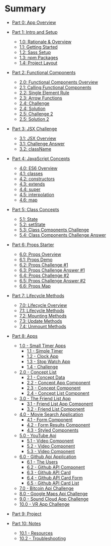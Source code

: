 # Summary
* [Part 0: App Overview](README.md)

* [Part 1: Intro and Setup]()
    * [1.0: Rationale & Overview](site/1.0-ReactRationale.md)
    * [1.1: Getting Started](site/1.1-GettingStarted.md)
    * [1.2: Sass Setup](site/1.2-Sass-Setup.md)
    * [1.3: npm Packages](site/1.3-npm-Packages.md)
    * [1.4: Project Layout](site/1.4-Project-Layout.md)

* [Part 2: Functional Components]()
    * [2.0: Functional Components Overview](concepts/2-Functional-Components/2.0-Functional-Components.md)
    * [2.1: Calling Functional Components](concepts/2-Functional-Components/2.1-Functional-Component-Calling.md)
    * [2.2: Single Element Rule](concepts/2-Functional-Components/2.2-Functional-Component-Single-Element-Rule.md)
    * [2.3: Arrow Functions](concepts/2-Functional-Components/2.3-Functional-Component-Arrow-Functions.md)
    * [2.4: Challenge](concepts/2-Functional-Components/2.4-Functional-Component-Challenge.md)
    * [2.4: Solution](concepts/2-Functional-Components/2.4-Functional-Component-ChallengeAnswer.md)
    * [2.5: Challenge 2](concepts/2-Functional-Components/2.5-Functional-Component-Challenge2.md)
    * [2.5: Solution 2](concepts/2-Functional-Components/2.5-Functional-Component-Challenge2Answer.md)

* [Part 3: JSX Challenge]()
    * [3.1: JSX Overview](concepts/3-JSX/3.0-JSX-Challenge.md)
    * [3.1: Challenge Answer](concepts/3-JSX/3.1-JSX-Challenge-Answer.md)
    * [3.2: className](concepts/3-JSX/3.2-JSX-className.md)

* [Part 4: JavaScript Concepts]()
    * [4.0: ES6 Overview](concepts/4-JavaScript-Concepts/4.0-Class-Components.md)
    * [4.1: classes](concepts/4-JavaScript-Concepts/4.1-ES6-Classes.md)
    * [4.2: constructors](concepts/4-JavaScript-Concepts/4.2-constructors.md)
    * [4.3: extends](concepts/4-JavaScript-Concepts/4.3-extends.md)
    * [4.4: super](concepts/4-JavaScript-Concepts/4.4-super.md)
    * [4.5: interpolation](concepts/4-JavaScript-Concepts/4.5-interpolation.md)
    * [4.6: map](concepts/4-JavaScript-Concepts/4.6-map.md)

* [Part 5: Class Concepts]()
    * [5.1: State](concepts/4-ClassComponents/1.1-ClassComponent_State_Simple.md)
    * [5.2: setState](concepts/4-ClassComponents/1.2-ClassComponent_setState_Counter.md)
    * [5.3: Class Components Challenge](concepts/4-ClassComponents/1.3-ClassComponent_State_Challenge.md)
    * [5.4: Class Components Challenge Answer](concepts/4-ClassComponents/1.3-ClassComponent_State_Challenge_Answer.md)

* [Part 6: Props Starter]()
    * [6.0: Props Overview](concepts/5-props/6.0-props_starter.md)
    * [6.1: Props Demo](concepts/5-props/6.1-props_demo.md)
    * [6.2: Props Challenge #1](concepts/5-props/6.2-props-challenge.md)
    * [6.3: Props Challenge Answer #1](concepts/5-props/6.3-props-challenge-answer.md)
    * [6.4: Props Challenge #2](concepts/5-props/6.4-props-challenge-2.md)
    * [6.5: Props Challenge Answer #2](concepts/5-props/6.5-props-challenge-answer-2.md)
    * [6.6: Props Map](concepts/5-props/6.6-props-map.md)

* [Part 7: Lifecycle Methods]()
    * [7.0: Lifecycle Overview](concepts/6-Lifecycle/6.0-lifecycle-methods-overview.md)
    * [7.1: Lifecycle Methods](concepts/6-Lifecycle/6.1-lifecycle-methods.md)
    * [7.2: Mounting Methods](concepts/6-Lifecycle/6.2-birth-methods.md)
    * [7.3: Update Methods](concepts/6-Lifecycle/6.3-update-methods.md)
    * [7.4: Unmount Methods](concepts/6-Lifecycle/6.4-unmount-methods.md)

* [Part 8: Apps](apps/00-apps-overview/0.0-apps.md)
    * [1.0 - Small Timer Apps](apps/01-timer-apps/1.0-timer-apps.md)
        * [1.1 - Simple Timer](apps/01-timer-apps/1.1-simple-timer.md)
        * [1.2 - Clock App ](apps/01-timer-apps/1.2-clock-app.md)
        * [1.3 - Stop Watch App ](apps/01-timer-apps/1.3-stop-watch-app.md)
        * [1.4 - Challenge ](apps/01-timer-apps/1.4-timer-challenge.md)
    * [2.0 - Concept List ](apps/02-concept-list/2.0-concept-list-app.md)
        * [2.1 - Concept Data](apps/02-concept-list/2.1-concepts-data.md)
        * [2.2 - Concept App Component](apps/02-concept-list/2.2-concept-list-app.md)
        * [2.3 - Concept Component](apps/02-concept-list/2.3-concept.md)
        * [2.4 - Concept List Component](apps/02-concept-list/2.4-concept-list.md)
    * [3.0 - The Friend List App ](apps/03-friend-list-app/3.0-friend-list-overview.md)
        * [3.1 - Friend List App Component](apps/03-friend-list-app/3.1-friend-list-app-component.md)
        * [3.2 - Friend List Component](apps/03-friend-list-app/3.2-friend-list.md)
    * [4.0 - Movie Search Application ](apps/04-movie-app/4.0-movie-search-app.md)
        * [4.1 - Form Component ](apps/04-movie-app/4.1-movie-form.md)
        * [4.2 - Form Results Component ](apps/04-movie-app/4.2-movie-form-results.md)
        * [4.3 - Styled Components ](apps/04-movie-app/4.3-movie-styled-components.md)
    * [5.0 - YouTube Api ](apps/05-youtube-app/5.0-youtube-api.md)
        * [5.1 - Video Component](apps/05-youtube-app/5.1-video.md)
        * [5.2 - Video Component](apps/05-youtube-app/5.2-search-bar.md)
        * [5.3 - Video Component](apps/05-youtube-app/5.3-video-detail.md)
    * [6.0 - Github Api Application](apps/06-github-app/6.0-github-api-app.md)
        * [6.1 - The Users](apps/06-github-app/6.1-github-api-users.md)
        * [6.2 - Github API Component](apps/06-github-app/6.2-github-api-githubapp.md)
        * [6.3 - Github API Card](apps/06-github-app/6.3-github-api-card.md)
        * [6.4 - Github API Card Form](apps/06-github-app/6.4-github-api-cardform.md)
        * [6.5 - Github API Card List](apps/06-github-app/6.5-github-api-cardlist.md)
    * [7.0 - Bitcoin Api Challenge ](apps/07-bitcoin-app/7.0-bitcoin-api-app.md)
    * [8.0 - Google Maps Api Challenge](apps/08-google-maps-app/8.0-google-maps-api.md)
    * [9.0 - Sound Cloud App Challenge](apps/09-music-app/9.0-music-app-challenge.md)
    * [10.0 - VR App Challenge](apps/10-vr-app/10.0-vr-app.md)

* [Part 9: Project](project/01-capstone-project.md)

* [Part 10: Notes]()
   * [10.1 - Resources](99-Resources.md)
   * [10.2 - Troubleshooting](99-ErrorHandling.md)
